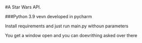 #A Star Wars API.

###Python 3.9 vevn developed in pycharm 

Install requirements and just run main.py withoun parameters

You get a window open and you can doevrithing asked over there